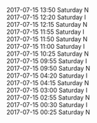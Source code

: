 2017-07-15 13:50 Saturday  N  
2017-07-15 12:20 Saturday  I  
2017-07-15 12:15 Saturday  N  
2017-07-15 11:55 Saturday  I  
2017-07-15 11:50 Saturday  N  
2017-07-15 11:00 Saturday  I  
2017-07-15 10:25 Saturday  N  
2017-07-15 09:55 Saturday  I  
2017-07-15 09:50 Saturday  N  
2017-07-15 04:20 Saturday  I  
2017-07-15 04:15 Saturday  N  
2017-07-15 03:00 Saturday  I  
2017-07-15 02:55 Saturday  N  
2017-07-15 00:30 Saturday  I  
2017-07-15 00:25 Saturday  N  
